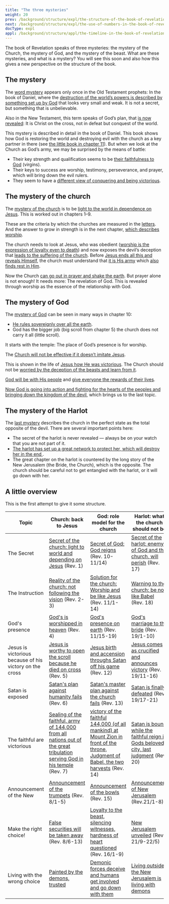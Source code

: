 ```yaml
---
title: "The three mysteries"
weight: 20
prev: /background/structure/expl/the-structure-of-the-book-of-revelation
next: /background/structure/expl/the-use-of-numbers-in-the-book-of-revelation
docType: expl
appl: /background/structure/appl/the-timeline-in-the-book-of-revelation
---
```


The book of Revelation speaks of three mysteries: the mystery of the Church, the mystery of God, and the mystery of the beast. What are these mysteries, and what is a mystery? You will see this soon and also how this gives a new perspective on the structure of the book.

## The mystery

<a name="e458"></a>
The [word mystery](https://www.bibleserver.com/search/NIV/mystery) appears only once in the Old Testament prophets: In the book of Daniel, where the [destruction of the world’s powers is described by something set up by God](/bible/daniel/expl/the-four-kingdoms-in-daniel) that looks very small and weak. It is not a secret, but something that is unbelievable.

Also in the New Testament, this term speaks of God’s plan, that [is now revealed](https://www.bibleserver.com/NIV/Colossians1%3A26): It is Christ on the cross, not in defeat but conquest of the world.

This mystery is described in detail in the book of Daniel. This book shows how God is restoring the world and destroying evil with the church as a key partner in there (see [the little book in chapter 11](/content/scroll/expl/the-little-scroll)). But when we look at the Church as God’s army, we may be surprised by the means of battle:

- Their key strength and qualification seems to be [their faithfulness to God](https://www.bibleserver.com/NIV/Revelation14%3A4) (virgins).
- Their keys to success are worship, testimony, perseverance, and prayer, which will bring down the evil rulers.
- They seem to have a [different view of conquering and being victorious](/topics/hero/short/a-real-hero).

## The mystery of the church

<a name="f192"></a>
The [mystery of the church](https://www.bibleserver.com/NIV/Revelation1%3A20) is to be [light to the world in dependence on Jesus](/content/letters/expl/the-angel-of-the-churches). This is worked out in chapters 1–9.

These are the criteria by which the churches are measured in the [letters](/content/letters/expl/the-letters-to-the-seven-churches). And the answer to grow in strength is in the next chapter, [which describes worship](/content/worship/expl/worship-in-the-throne-room).

The church needs to look at Jesus, who was obedient ([worship is the expression of loyalty even to death](/topics/power/short/worship)) and now exposes the devil’s deception that [leads to the suffering of the church](https://www.bibleserver.com/NIV/Revelation6%3A9-11). Before [Jesus ends all this and reveals Himself](https://www.bibleserver.com/NIV/Revelation6%3A12-17), the church must understand that [it is His army](/content/army/expl/the-144000) which [also finds rest in Him](https://www.bibleserver.com/NIV/Revelation7%3A9-17).

Now the Church [can go out in prayer and shake the earth](/content/trumpets/expl/the-trumpets-in-revelation). But prayer alone is not enough! It needs more: The revelation of God. This is revealed through worship as the essence of the relationship with God.

## The mystery of God

<a name="b548"></a>
The [mystery of God](https://www.bibleserver.com/NIV/Revelation10%3A7) can be seen in many ways in chapter 10:

- [He rules sovereignly over all the earth](https://www.bibleserver.com/NIV/Revelation10%3A2).
- God has the bigger job (big scroll from chapter 5) the church does not carry it all (little scroll).

It starts with the temple: The place of God’s presence is for worship.

The [Church will not be effective if it doesn’t imitate Jesus](/content/witnesses/expl/the-two-witnesses).

This is shown in the life of [Jesus how He was victorious](/content/jesus/expl/a-different-christmas-story). The Church should not be [worried by the deception of the beasts and learn from it](/content/beasts/expl/the-nature-of-the-beast-in-the-book-of-revelation).

[God will be with His people](https://www.bibleserver.com/NIV/Revelation14%3A1-5) and [give everyone the rewards of their lives](https://www.bibleserver.com/NIV/Revelation14%3A6-20).

[Now God is going into action and fighting for the hearts of the peoples and bringing down the kingdom of the devil](/content/bowls/expl/the-bowls-of-wrath), which brings us to the last topic.

## The mystery of the Harlot

<a name="3f20"></a>
The [last mystery](https://www.bibleserver.com/NIV/Revelation17%3A5) describes the church in the perfect state as the total opposite of the devil. There are several important points here:

- The secret of the harlot is never revealed — always be on your watch that you are not part of it.
- [The harlot has set up a great network to protect her, which will destroy her in the end ](https://www.bibleserver.com/NIV/Revelation17).
- The great chapter on the harlot is countered by the long story of the New Jerusalem (the Bride, the Church), which is the opposite. The church should be careful not to get entangled with the harlot, or it will go down with her.

## A little overview

<a name="2190"></a>
This is the first attempt to give it some structure.

| Topic | Church: back to Jesus | God: role model for the church | Harlot: what the church should not be |
|-------|-----------------------|--------------------------------|--------------------------------------|
| The Secret | [Secret of the church: light to world and depending on Jesus](https://www.bibleserver.com/NIV/Revelation1) (Rev. 1) | [Secret of God: God reigns](https://www.bibleserver.com/NIV/Revelation10) (Rev. 10-11/14) | [Secret of the harlot: enemy of God and the church, will perish](https://www.bibleserver.com/NIV/Revelation17) (Rev. 17) |
| The Instruction | [Reality of the church: not following the vision](https://www.bibleserver.com/NIV/Revelation2) (Rev. 2-3) | [Solution for the church: Worship and be like Jesus](https://www.bibleserver.com/NIV/Revelation11%2C1-14) (Rev. 11/1-14) | [Warning to the church: be not like Babel](https://www.bibleserver.com/NIV/Revelation18) (Rev. 18) |
| God's presence | [God's is worshipped in heaven](https://www.bibleserver.com/NIV/Revelation4) (Rev. 4) | [God's presence on earth](https://www.bibleserver.com/NIV/Revelation11%2C15-19) (Rev. 11/15-19) | [God's marriage to the bride](https://www.bibleserver.com/NIV/Revelation19%2C1-10) (Rev. 19/1-10) |
| Jesus is victorious because of his victory on the cross | [Jesus is worthy to open the scroll because he died on cross](https://www.bibleserver.com/NIV/Revelation5) (Rev. 5) | [Jesus birth and accension throughs Satan off his game](https://www.bibleserver.com/NIV/Revelation12) (Rev. 12) | [Jesus comes as crucified and announces victory](https://www.bibleserver.com/NIV/Revelation19%2C11-16) (Rev. 19/11-16) |
| Satan is exposed | [Satan's plan against humanity fails](https://www.bibleserver.com/NIV/Revelation6) (Rev. 6) | [Satan's master plan against the church fails](https://www.bibleserver.com/NIV/Revelation13) (Rev. 13) | [Satan is finally defeated](https://www.bibleserver.com/NIV/Revelation19%2C17-21) (Rev. 19/17-21) |
| The faithful are victorious | [Sealing of the faithful, army of 144,000 from all nations out of the great tribulation serving God in his temple](https://www.bibleserver.com/NIV/Revelation7) (Rev. 7) | [victory of the faithful 144,000 (of all mankind) at Mount Zion in front of the throne, Judgment of Babel, the two harvests](https://www.bibleserver.com/NIV/Revelation14) (Rev. 14) | [Satan is bound while the faithful reign in Gods beloved city, last judgment](https://www.bibleserver.com/NIV/Revelation20) (Rev. 20) |
| Announcement of the New | [Announcement of the trumpets](https://www.bibleserver.com/NIV/Revelation8%2C1-5) (Rev. 8/1-5) | [Announcement of the bowls](https://www.bibleserver.com/NIV/Revelation15) (Rev. 15) | [Announcement of New Jerusalem](https://www.bibleserver.com/NIV/Revelation21%2C1-8) (Rev.21/1-8) |
| Make the right choice! | [False securities will be taken away](https://www.bibleserver.com/NIV/Revelation8%2C6-13) (Rev. 8/6-13) | [Loyalty to the beast, silencing witnesses, hardness of heart questioned](https://www.bibleserver.com/NIV/Revelation16%2C1-9) (Rev. 16/1-9) | [New Jerusalem unveiled](https://www.bibleserver.com/NIV/Revelation21%2C9-20) (Rev. 21/9-22/5) |
| Living with the wrong choice | [Painted by the demons, trusted](https://www.bibleserver.com/NIV/Revelation9) | [Demonic forces deceive and humans get involved and go down with them](https://www.bibleserver.com/NIV/Revelation16%2C10-21) | [Living outside the New Jerusalem is living with demons](https://www.bibleserver.com/NIV/Revelation22%2C6-21) |

